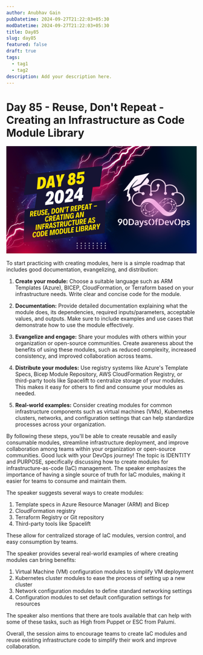 ```yaml
---
author: Anubhav Gain
pubDatetime: 2024-09-27T21:22:03+05:30
modDatetime: 2024-09-27T21:22:03+05:30
title: Day85
slug: day85
featured: false
draft: true
tags:
  - tag1
  - tag2
description: Add your description here.
---
```


# Day 85 - Reuse, Don't Repeat - Creating an Infrastructure as Code Module Library

[![Watch the video](thumbnails/day85.png)](https://www.youtube.com/watch?v=eQLpncE7eLs)

To start practicing with creating modules, here is a simple roadmap that includes good documentation, evangelizing, and distribution:

1. **Create your module:** Choose a suitable language such as ARM Templates (Azure), BICEP, CloudFormation, or Terraform based on your infrastructure needs. Write clear and concise code for the module.

2. **Documentation:** Provide detailed documentation explaining what the module does, its dependencies, required inputs/parameters, acceptable values, and outputs. Make sure to include examples and use cases that demonstrate how to use the module effectively.

3. **Evangelize and engage:** Share your modules with others within your organization or open-source communities. Create awareness about the benefits of using these modules, such as reduced complexity, increased consistency, and improved collaboration across teams.

4. **Distribute your modules:** Use registry systems like Azure's Template Specs, Bicep Module Repository, AWS CloudFormation Registry, or third-party tools like Spacelift to centralize storage of your modules. This makes it easy for others to find and consume your modules as needed.

5. **Real-world examples:** Consider creating modules for common infrastructure components such as virtual machines (VMs), Kubernetes clusters, networks, and configuration settings that can help standardize processes across your organization.

By following these steps, you'll be able to create reusable and easily consumable modules, streamline infrastructure deployment, and improve collaboration among teams within your organization or open-source communities. Good luck with your DevOps journey!
The topic is IDENTITY and PURPOSE, specifically discussing how to create modules for infrastructure-as-code (IaC) management. The speaker emphasizes the importance of having a single source of truth for IaC modules, making it easier for teams to consume and maintain them.

The speaker suggests several ways to create modules:

1. Template specs in Azure Resource Manager (ARM) and Bicep
2. CloudFormation registry
3. Terraform Registry or Git repository
4. Third-party tools like Spacelift

These allow for centralized storage of IaC modules, version control, and easy consumption by teams.

The speaker provides several real-world examples of where creating modules can bring benefits:

1. Virtual Machine (VM) configuration modules to simplify VM deployment
2. Kubernetes cluster modules to ease the process of setting up a new cluster
3. Network configuration modules to define standard networking settings
4. Configuration modules to set default configuration settings for resources

The speaker also mentions that there are tools available that can help with some of these tasks, such as High from Puppet or ESC from Palumi.

Overall, the session aims to encourage teams to create IaC modules and reuse existing infrastructure code to simplify their work and improve collaboration.
